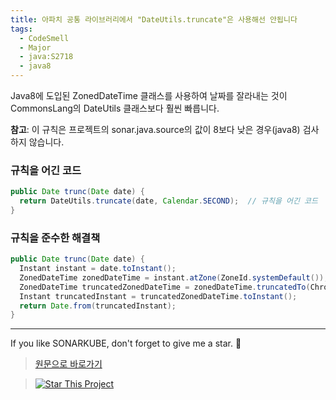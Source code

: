 ```yaml
---
title: 아파치 공통 라이브러리에서 "DateUtils.truncate"은 사용해선 안됩니다
tags:
  - CodeSmell
  - Major
  - java:S2718
  - java8
---
```


Java8에 도입된 ZonedDateTime 클래스를 사용하여 날짜를 잘라내는 것이 CommonsLang의 DateUtils 클래스보다 훨씬 빠릅니다.

**참고**: 이 규칙은 프로젝트의 sonar.java.source의 값이 8보다 낮은 경우(java8) 검사하지 않습니다.

### 규칙을 어긴 코드

```java
public Date trunc(Date date) {
  return DateUtils.truncate(date, Calendar.SECOND);  // 규칙을 어긴 코드
}
```

### 규칙을 준수한 해결책

```java
public Date trunc(Date date) {
  Instant instant = date.toInstant();
  ZonedDateTime zonedDateTime = instant.atZone(ZoneId.systemDefault());
  ZonedDateTime truncatedZonedDateTime = zonedDateTime.truncatedTo(ChronoUnit.SECONDS);
  Instant truncatedInstant = truncatedZonedDateTime.toInstant();
  return Date.from(truncatedInstant);
}
```

---

If you like SONARKUBE, don't forget to give me a star. :star2:

> [원문으로 바로가기](https://rules.sonarsource.com/java/tag/java8/RSPEC-2718)

> [![Star This Project](https://img.shields.io/github/stars/kantabile/sonarkube.svg?label=Stars&style=social)](https://github.com/kantabile/sonarkube)
